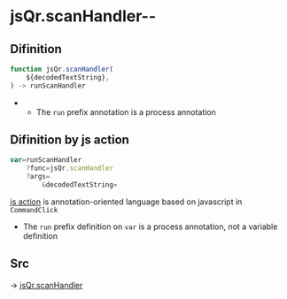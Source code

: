 # jsQr.scanHandler--

## Difinition

```js.js
function jsQr.scanHandler(
	${decodedTextString},
) -> runScanHandler
```

- - The `run` prefix annotation is a process annotation


## Difinition by js action

```js.js
var=runScanHandler
	?func=jsQr.scanHandler
	?args=
		&decodedTextString=
```

[js action](#) is annotation-oriented language based on javascript in `CommandClick`

- The `run` prefix definition on `var` is a process annotation, not a variable definition

## Src

-> [jsQr.scanHandler](https://github.com/puutaro/CommandClick/blob/master/app/src/main/java/com/puutaro/commandclick/fragment_lib/terminal_fragment/js_interface/qr/JsQr.kt#L99)


